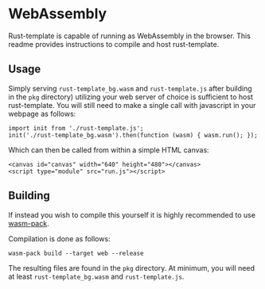 # WebAssembly

Rust-template is capable of running as WebAssembly in the browser. This readme provides instructions to compile and host rust-template.

## Usage

Simply serving `rust-template_bg.wasm` and `rust-template.js` after building in the `pkg` directory) utilizing your web server of choice is sufficient to host rust-template. You will still need to make a single call with javascript in your webpage as follows:

```
import init from './rust-template.js';
init('./rust-template_bg.wasm').then(function (wasm) { wasm.run(); });
```

Which can then be called from within a simple HTML canvas:

```
<canvas id="canvas" width="640" height="480"></canvas>
<script type="module" src="run.js"></script>
```

## Building

If instead you wish to compile this yourself it is highly recommended to use [wasm-pack](https://github.com/rustwasm/wasm-pack).

Compilation is done as follows:

```
wasm-pack build --target web --release
```

The resulting files are found in the `pkg` directory. At minimum, you will need at least `rust-template_bg.wasm` and `rust-template.js`.
